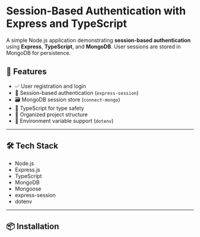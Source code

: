 # Session-Based Authentication with Express and TypeScript

A simple Node.js application demonstrating **session-based authentication** using **Express**, **TypeScript**, and **MongoDB**. User sessions are stored in MongoDB for persistence.

## 🚀 Features

- ✅ User registration and login
- 🔐 Session-based authentication (`express-session`)
- 🗃 MongoDB session store (`connect-mongo`)
- 🧠 TypeScript for type safety
- 📁 Organized project structure
- 🌱 Environment variable support (`dotenv`)

---

## 🛠 Tech Stack

- Node.js
- Express.js
- TypeScript
- MongoDB
- Mongoose
- express-session
- dotenv

---

## 📦 Installation

```bash
